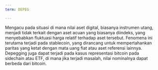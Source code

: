 ```yaml
---
term: DEPEG

---
```

Mengacu pada situasi di mana nilai aset digital, biasanya instrumen utang, menjadi tidak terkait dengan aset acuan yang biasanya diindeks, yang menyebabkan fluktuasi harga relatif terhadap aset tersebut. Fenomena ini terutama terjadi pada stablecoin, yang dirancang untuk mempertahankan paritas yang ketat dengan mata uang fiat atau aset referensi lainnya. Depegging juga dapat terjadi pada kasus representasi bitcoin pada sidechain atau ETF, di mana jika terjadi masalah, nilai nominalnya dapat berbeda dari bitcoin.